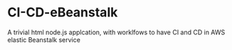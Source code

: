 # CI-CD-eBeanstalk
A trivial html node.js applcation, with worklfows to have CI and CD in AWS elastic Beanstalk service 
